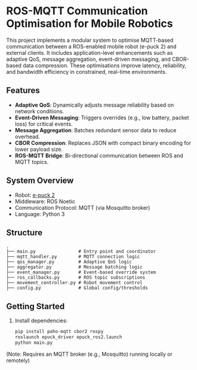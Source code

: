# ROS-MQTT Communication Optimisation for Mobile Robotics

This project implements a modular system to optimise MQTT-based communication between a ROS-enabled mobile robot (e-puck 2) and external clients. It includes application-level enhancements such as adaptive QoS, message aggregation, event-driven messaging, and CBOR-based data compression. These optimisations improve latency, reliability, and bandwidth efficiency in constrained, real-time environments.

## Features

- **Adaptive QoS**: Dynamically adjusts message reliability based on network conditions.
- **Event-Driven Messaging**: Triggers overrides (e.g., low battery, packet loss) for critical events.
- **Message Aggregation**: Batches redundant sensor data to reduce overhead.
- **CBOR Compression**: Replaces JSON with compact binary encoding for lower payload size.
- **ROS-MQTT Bridge**: Bi-directional communication between ROS and MQTT topics.

## System Overview

- Robot: [e-puck 2](https://www.gctronic.com/e-puck2.php)
- Middleware: ROS Noetic
- Communication Protocol: MQTT (via Mosquitto broker)
- Language: Python 3

## Structure

    .
    ├── main.py                # Entry point and coordinator
    ├── mqtt_handler.py        # MQTT connection logic
    ├── qos_manager.py         # Adaptive QoS logic
    ├── aggregator.py          # Message batching logic
    ├── event_manager.py       # Event-based override system
    ├── ros_callbacks.py       # ROS topic subscriptions
    ├── movement_controller.py # Robot movement control
    ├── config.py              # Global config/thresholds



## Getting Started

1. Install dependencies:
   ```bash
   pip install paho-mqtt cbor2 rospy
   roslaunch epuck_driver epuck_ros2.launch
   python main.py
  (Note: Requires an MQTT broker (e.g., Mosquitto) running locally or remotely)
